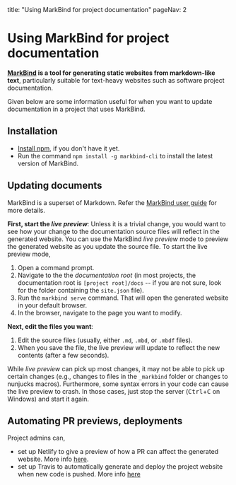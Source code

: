<frontmatter>
  title: "Using MarkBind for project documentation"
  pageNav: 2
</frontmatter>

# Using MarkBind for project documentation

<div class="lead">

**[MarkBind](https://markbind.org) is a tool for generating static websites from markdown-like text**, particularly suitable for text-heavy websites such as software project documentation.
</div>

Given below are some information useful for when you want to update documentation in a project that uses MarkBind.

<!-- --------------------------------------------------------------------------------------------------- -->

## Installation

* [Install npm](https://www.npmjs.com/get-npm), if you don't have it yet.
* Run the command `npm install -g markbind-cli` to install the latest version of MarkBind.

<!-- --------------------------------------------------------------------------------------------------- -->

## Updating documents

<box type="info" seamless>

MarkBind is a superset of Markdown. Refer the [MarkBind user guide](https://markbind.org/userGuide/gettingStarted.html) for more details.
</box>

**First, start the _live preview_**: Unless it is a trivial change, you would want to see how your change to the documentation source files will reflect in the generated website. You can use the MarkBind _live preview_ mode to preview the generated website as you update the source file. To start the live preview mode,
1. Open a command prompt.
1. Navigate to the the _documentation root_ (in most projects, the documentation root is `[project root]/docs` -- if you are not sure, look for the folder containing the `site.json` file).
1. Run the `markbind serve` command. That will open the generated website in your default browser.
1. In the browser, navigate to the page you want to modify.

**Next, edit the files you want**:
1. Edit the source files (usually, either `.md`, `.mbd`, or `.mbdf` files).
1. When you save the file, the live preview will update to reflect the new contents (after a few seconds).

<box type="warning" seamless>

While _live preview_ can pick up most changes, it may not be able to pick up certain changes (e.g., changes to files in the `_markbind` folder or changes to nunjucks macros). Furthermore, some syntax errors in your code can cause the live preview to crash. In those cases, just stop the server (<kbd>Ctrl</kbd>+<kbd>C</kbd> on Windows) and start it again.
</box>

## Automating PR previews, deployments

Project admins can,
* set up Netlify to give a preview of how a PR can affect the generated website. More info [here](https://markbind.org/userGuide/deployingTheSite.html#deploying-to-netlify).
* set up Travis to automatically generate and deploy the project website when new code is pushed. More info [here](https://markbind.org/userGuide/deployingTheSite.html#deploying-to-github-pages)
